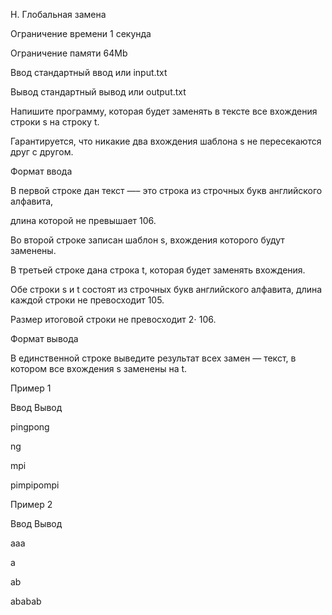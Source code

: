 H. Глобальная замена

Ограничение времени	1 секунда

Ограничение памяти	64Mb

Ввод	стандартный ввод или input.txt

Вывод	стандартный вывод или output.txt

Напишите программу, которая будет заменять в тексте все вхождения строки s на строку t. 

Гарантируется, что никакие два вхождения шаблона s не пересекаются друг с другом.

Формат ввода

В первой строке дан текст —– это строка из строчных букв английского алфавита,

длина которой не превышает 106.

Во второй строке записан шаблон s, вхождения которого будут заменены.

В третьей строке дана строка t, которая будет заменять вхождения.

Обе строки s и t состоят из строчных букв английского алфавита, длина каждой строки не превосходит 105. 

Размер итоговой строки не превосходит 2⋅ 106.

Формат вывода

В единственной строке выведите результат всех замен — текст, в котором все вхождения s заменены на t.

Пример 1

Ввод	Вывод

pingpong

ng

mpi

pimpipompi

Пример 2

Ввод	Вывод

aaa

a

ab

ababab
